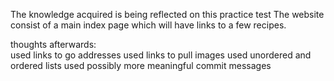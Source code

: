 The knowledge acquired is being reflected on this practice test
The website consist of a main index page which will have links to
a few recipes.

thoughts afterwards:  
used links to go addresses
used links to pull images
used unordered and ordered lists
used possibly more meaningful commit messages